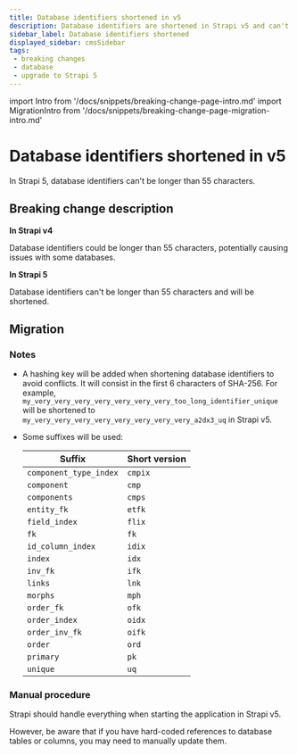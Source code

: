 ```yaml
---
title: Database identifiers shortened in v5
description: Database identifiers are shortened in Strapi v5 and can't be longer than 55 characters to avoid issues with identifiers that are too long.
sidebar_label: Database identifiers shortened
displayed_sidebar: cmsSidebar
tags:
 - breaking changes
 - database
 - upgrade to Strapi 5
---
```


import Intro from '/docs/snippets/breaking-change-page-intro.md'
import MigrationIntro from '/docs/snippets/breaking-change-page-migration-intro.md'

# Database identifiers shortened in v5

In Strapi 5, database identifiers can't be longer than 55 characters. <Intro />

<BreakingChangeIdCard
  plugins
  codemod
  info="(This breaking change is actually handled by a data migration script that runs when your Strapi project is upgraded to Strapi 5.)"
/>

## Breaking change description

<SideBySideContainer>

<SideBySideColumn>

**In Strapi v4**

Database identifiers could be longer than 55 characters, potentially causing issues with some databases.

</SideBySideColumn>

<SideBySideColumn>

**In Strapi 5**

Database identifiers can't be longer than 55 characters and will be shortened.

</SideBySideColumn>

</SideBySideContainer>

## Migration

<MigrationIntro />

### Notes

- A hashing key will be added when shortening database identifiers to avoid conflicts. It will consist in the first 6 characters of SHA-256. For example, `my_very_very_very_very_very_very_very_too_long_identifier_unique` will be shortened to `my_very_very_very_very_very_very_very_very_a2dx3_uq` in Strapi v5.
- Some suffixes will be used:

  | Suffix                 | Short version |
  | ---------------------- | ------------- |
  | `component_type_index` | `cmpix`       |
  | `component`            | `cmp`         |
  | `components`           | `cmps`        |
  | `entity_fk`            | `etfk`        |
  | `field_index`          | `flix`        |
  | `fk`                   | `fk`          |
  | `id_column_index`      | `idix`        |
  | `index`                | `idx`         |
  | `inv_fk`               | `ifk`         |
  | `links`                | `lnk`         |
  | `morphs`               | `mph`         |
  | `order_fk`             | `ofk`         |
  | `order_index`          | `oidx`        |
  | `order_inv_fk`         | `oifk`        |
  | `order`                | `ord`         |
  | `primary`              | `pk`          |
  | `unique`               | `uq`         |

### Manual procedure

Strapi should handle everything when starting the application in Strapi v5.

However, be aware that if you have hard-coded references to database tables or columns, you may need to manually update them.
